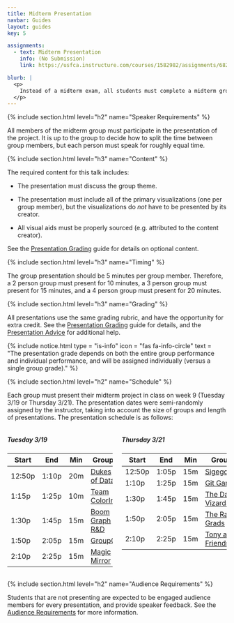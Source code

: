 ```yaml
---
title: Midterm Presentation
navbar: Guides
layout: guides
key: 5

assignments:
  - text: Midterm Presentation
    info: (No Submission)
    link: https://usfca.instructure.com/courses/1582982/assignments/6821961

blurb: |
  <p>
    Instead of a midterm exam, all students must complete a midterm group project. This guide explains the requirements for the midterm group presentations. See the <a href="/guides/projects/midterm-project.html">Midterm Project</a> page for more details on other requirements.
  </p>
---
```


{% include section.html level="h2" name="Speaker Requirements" %}

All members of the midterm group must participate in the presentation of the project. It is up to the group to decide how to split the time between group members, but each person must speak for roughly equal time.

{% include section.html level="h3" name="Content" %}

The required content for this talk includes:

  - The presentation must discuss the group theme.

  - The presentation must include all of the primary visualizations (one per group member), but the visualizations do *not* have to be presented by its creator.

  - All visual aids must be properly sourced (e.g. attributed to the content creator).

See the [Presentation Grading](presentation-grading.html) guide for details on optional content.

{% include section.html level="h3" name="Timing" %}

The group presentation should be 5 minutes per group member. Therefore, a 2 person group must present for 10 minutes, a 3 person group must present for 15 minutes, and a 4 person group must present for 20 minutes.

{% include section.html level="h3" name="Grading" %}

All presentations use the same grading rubric, and have the opportunity for extra credit. See the [Presentation Grading](presentation-grading.html) guide for details, and the [Presentation Advice](presentation-advice.html) for additional help.

{% include notice.html type = "is-info" icon = "fas fa-info-circle" text = "The presentation grade depends on both the entire group performance and individual performance, and will be assigned individually (versus a single group grade)." %}

{% include section.html level="h2" name="Schedule" %}

Each group must present their midterm project in class on week 9 (Tuesday 3/19 or Thursday 3/21). The presentation dates were semi-randomly assigned by the instructor, taking into account the size of groups and length of presentations. The presentation schedule is as follows:

<div class="columns">
<div class="column">

<h5>Tuesday 3/19</h5>

<table class="table is-hoverable is-narrow">
<thead>
  <tr>
    <th class="has-text-right">Start</th>
    <th class="has-text-right">End</th>
    <th class="has-text-centered">Min</th>
    <th width="100%">Group</th>
    <th class="has-text-centered"><i class="fa-fw fas fa-user"></i></th>
  </tr>
</thead>

<tbody>
  <tr>
    <td class="has-text-right">12:50p</td>
    <td class="has-text-right"> 1:10p</td>
    <td class="has-text-centered">20m</td>
    <td><a href="https://usf-cs360-spring2019.github.io/midterm-dukes-of-data/">Dukes of Data</a></td>
    <td nowrap><i class="fa-fw fas fa-user"></i><i class="fa-fw fas fa-user"></i><i class="fa-fw fas fa-user"></i><i class="fa-fw fas fa-user"></i></td>
  </tr>

  <tr>
    <td class="has-text-right"> 1:15p</td>
    <td class="has-text-right"> 1:25p</td>
    <td class="has-text-centered">10m</td>
    <td><a href="https://usf-cs360-spring2019.github.io/midterm-colorin/">Team ColorIn</a></td>
    <td nowrap><i class="fa-fw fas fa-user"></i><i class="fa-fw fas fa-user"></i></td>
  </tr>

  <tr>
    <td class="has-text-right"> 1:30p</td>
    <td class="has-text-right"> 1:45p</td>
    <td class="has-text-centered">15m</td>
    <td><a href="https://usf-cs360-spring2019.github.io/midterm-boom-graph-r-d/">Boom Graph R&D</a></td>
    <td nowrap><i class="fa-fw fas fa-user"></i><i class="fa-fw fas fa-user"></i><i class="fa-fw fas fa-user"></i></td>
  </tr>

  <tr>
    <td class="has-text-right"> 1:50p</td>
    <td class="has-text-right"> 2:05p</td>
    <td class="has-text-centered">15m</td>
    <td><a href="https://usf-cs360-spring2019.github.io/midterm-group0/">Group0</a></td>
    <td nowrap><i class="fa-fw fas fa-user"></i><i class="fa-fw fas fa-user"></i><i class="fa-fw fas fa-user"></i></td>
  </tr>

  <tr>
    <td class="has-text-right"> 2:10p</td>
    <td class="has-text-right"> 2:25p</td>
    <td class="has-text-centered">15m</td>
    <td><a href="https://usf-cs360-spring2019.github.io/midterm-magic-mirror/">Magic Mirror</a></td>
    <td nowrap><i class="fa-fw fas fa-user"></i><i class="fa-fw fas fa-user"></i><i class="fa-fw fas fa-user"></i></td>
  </tr>     
</tbody>

</table>

</div>
<div class="column">

<h5>Thursday 3/21</h5>

<table class="table is-hoverable is-narrow">
<thead>
  <tr>
    <th class="has-text-right">Start</th>
    <th class="has-text-right">End</th>
    <th class="has-text-centered">Min</th>
    <th width="100%">Group</th>
    <th class="has-text-centered"><i class="fa-fw fas fa-user"></i></th>
  </tr>
</thead>

<tbody>
  <tr>
    <td class="has-text-right">12:50p</td>
    <td class="has-text-right"> 1:05p</td>
    <td class="has-text-centered">15m</td>
    <td><a href="https://usf-cs360-spring2019.github.io/midterm-sigegoubi/">Sigegoubi</a></td>
    <td nowrap><i class="fa-fw fas fa-user"></i><i class="fa-fw fas fa-user"></i><i class="fa-fw fas fa-user"></i></td>
  </tr>

  <tr>
    <td class="has-text-right"> 1:10p</td>
    <td class="has-text-right"> 1:25p</td>
    <td class="has-text-centered">15m</td>
    <td><a href="https://usf-cs360-spring2019.github.io/midterm-git-gang/">Git Gang</a></td>
    <td nowrap><i class="fa-fw fas fa-user"></i><i class="fa-fw fas fa-user"></i><i class="fa-fw fas fa-user has-text-grey"></i></td>
  </tr>

  <tr>
    <td class="has-text-right"> 1:30p</td>
    <td class="has-text-right"> 1:45p</td>
    <td class="has-text-centered">15m</td>
    <td><a href="https://usf-cs360-spring2019.github.io/midterm-the-data-vizards/">The Data Vizards</a></td>
    <td nowrap><i class="fa-fw fas fa-user"></i><i class="fa-fw fas fa-user"></i><i class="fa-fw fas fa-user"></i></td>
  </tr>

  <tr>
    <td class="has-text-right"> 1:50p</td>
    <td class="has-text-right"> 2:05p</td>
    <td class="has-text-centered">15m</td>
    <td><a href="https://usf-cs360-spring2019.github.io/midterm-the-rad-grads/">The Rad Grads</a></td>
    <td nowrap><i class="fa-fw fas fa-user"></i><i class="fa-fw fas fa-user"></i><i class="fa-fw fas fa-user"></i></td>
  </tr>

  <tr>
    <td class="has-text-right"> 2:10p</td>
    <td class="has-text-right"> 2:25p</td>
    <td class="has-text-centered">15m</td>
    <td><a href="https://usf-cs360-spring2019.github.io/midterm-tony-and-friends/">Tony and Friends</a></td>
    <td nowrap><i class="fa-fw fas fa-user"></i><i class="fa-fw fas fa-user"></i><i class="fa-fw fas fa-user"></i></td>
  </tr>     
</tbody>

</table>


</div>
</div>


{% include section.html level="h2" name="Audience Requirements" %}

Students that are not presenting are expected to be engaged audience members for every presentation, and provide speaker feedback. See the [Audience Requirements](audience-requirements.html) for more information.
